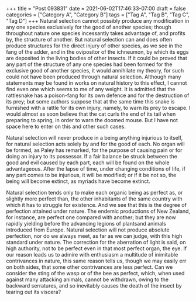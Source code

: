 +++
title = "Post 093831"
date = 2021-06-02T17:46:33-07:00
draft = false
categories = ["Category A", "Category B"]
tags = ["Tag A", "Tag B", "Tag C", "Tag D"]
+++
Natural selection cannot possibly produce any modification in any one species exclusively for the good of another species; though throughout nature one species incessantly takes advantage of, and profits by, the structure of another. But natural selection can and does often produce structures for the direct injury of other species, as we see in the fang of the adder, and in the ovipositor of the ichneumon, by which its eggs are deposited in the living bodies of other insects. If it could be proved that any part of the structure of any one species had been formed for the exclusive good of another species, it would annihilate my theory, for such could not have been produced through natural selection. Although many statements may be found in works on natural history to this effect, I cannot find even one which seems to me of any weight. It is admitted that the rattlesnake has a poison-fang for its own defence and for the destruction of its prey; but some authors suppose that at the same time this snake is furnished with a rattle for its own injury, namely, to warn its prey to escape. I would almost as soon believe that the cat curls the end of its tail when preparing to spring, in order to warn the doomed mouse. But I have not space here to enter on this and other such cases.

Natural selection will never produce in a being anything injurious to itself, for natural selection acts solely by and for the good of each. No organ will be formed, as Paley has remarked, for the purpose of causing pain or for doing an injury to its possessor. If a fair balance be struck between the good and evil caused by each part, each will be found on the whole advantageous. After the lapse of time, under changing conditions of life, if any part comes to be injurious, it will be modified; or if it be not so, the being will become extinct, as myriads have become extinct.

Natural selection tends only to make each organic being as perfect as, or slightly more perfect than, the other inhabitants of the same country with which it has to struggle for existence. And we see that this is the degree of perfection attained under nature. The endemic productions of New Zealand, for instance, are perfect one compared with another; but they are now rapidly yielding before the advancing legions of plantsand animals introduced from Europe. Natural selection will not produce absolute perfection, nor do we always meet, as far as we can judge, with this high standard under nature. The correction for the aberration of light is said, on high authority, not to be perfect even in that most perfect organ, the eye. If our reason leads us to admire with enthusiasm a multitude of inimitable contrivances in nature, this same reason tells us, though we may easily err on both sides, that some other contrivances are less perfect. Can we consider the sting of the wasp or of the bee as perfect, which, when used against many attacking animals, cannot be withdrawn, owing to the backward serratures, and so inevitably causes the death of the insect by tearing out its viscera?
